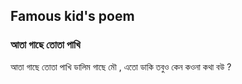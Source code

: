## Famous kid's poem

### আতা গাছে তোতা পাখি

আতা গাছে তোতা পাখি 
ডালিম গাছে মৌ , 
এতো ডাকি তবুও কেন 
কওনা কথা বউ ?
